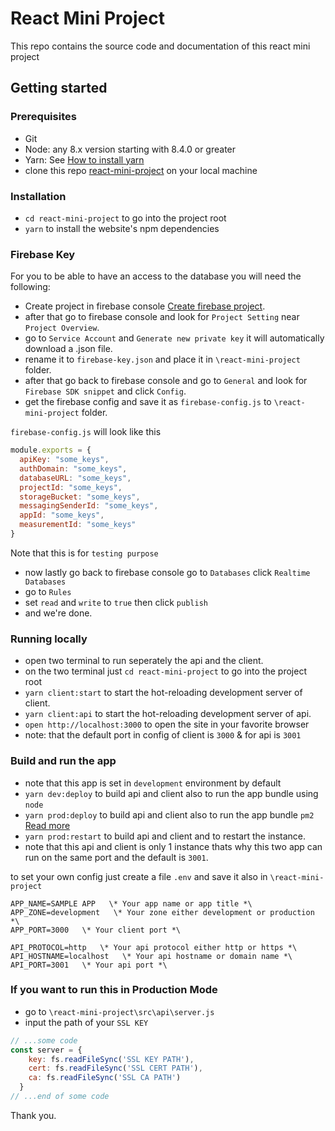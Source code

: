 # React Mini Project

This repo contains the source code and documentation of this react mini project

## Getting started

### Prerequisites

- Git
- Node: any 8.x version starting with 8.4.0 or greater
- Yarn: See [How to install yarn](https://yarnpkg.com/lang/en/docs/install/)
- clone this repo [react-mini-project](https://github.com/constROD/react-mini-project) on your local machine

### Installation

- `cd react-mini-project` to go into the project root
- `yarn` to install the website's npm dependencies

### Firebase Key
For you to be able to have an access to the database you will need the following:
- Create project in firebase console [Create firebase project](https://console.firebase.google.com/u/0/).
- after that go to firebase console and look for `Project Setting` near `Project Overview`.
- go to `Service Account` and `Generate new private key` it will automatically download a .json file.
- rename it to `firebase-key.json` and place it in `\react-mini-project` folder.
- after that go back to firebase console and go to `General` and look for `Firebase SDK snippet` and click `Config`.
- get the firebase config and save it as `firebase-config.js` to `\react-mini-project` folder.

`firebase-config.js` will look like this
```javascript
module.exports = {
  apiKey: "some_keys",
  authDomain: "some_keys",
  databaseURL: "some_keys",
  projectId: "some_keys",
  storageBucket: "some_keys",
  messagingSenderId: "some_keys",
  appId: "some_keys",
  measurementId: "some_keys"
}
```

Note that this is for `testing purpose` 
- now lastly go back to firebase console go to `Databases` click `Realtime Databases`
- go to `Rules`
- set `read` and `write` to `true` then click `publish`
- and we're done.

### Running locally
- open two terminal to run seperately the api and the client.
- on the two terminal just `cd react-mini-project` to go into the project root
- `yarn client:start` to start the hot-reloading development server of client.
- `yarn client:api` to start the hot-reloading development server of api.
- `open http://localhost:3000` to open the site in your favorite browser
- note: that the default port in config of client is `3000` & for api is `3001`

### Build and run the app
- note that this app is set in `development` environment by default
- `yarn dev:deploy` to build api and client also to run the app bundle using `node`
- `yarn prod:deploy` to build api and client also to run the app bundle `pm2` [Read more](https://pm2.keymetrics.io/docs/usage/pm2-doc-single-page/)
- `yarn prod:restart` to build api and client and to restart the instance.
- note that this api and client is only 1 instance thats why this two app can run on the same port and the default is `3001`.

to set your own config just create a file `.env` and save it also in `\react-mini-project`
```env
APP_NAME=SAMPLE APP   \* Your app name or app title *\
APP_ZONE=development   \* Your zone either development or production *\
APP_PORT=3000   \* Your client port *\

API_PROTOCOL=http   \* Your api protocol either http or https *\
API_HOSTNAME=localhost   \* Your api hostname or domain name *\
API_PORT=3001   \* Your api port *\
```

### If you want to run this in Production Mode
- go to `\react-mini-project\src\api\server.js`
- input the path of your `SSL KEY`

```javascript
// ...some code
const server = {
    key: fs.readFileSync('SSL KEY PATH'),
    cert: fs.readFileSync('SSL CERT PATH'),
    ca: fs.readFileSync('SSL CA PATH')
  }
// ...end of some code
```

Thank you.
 
